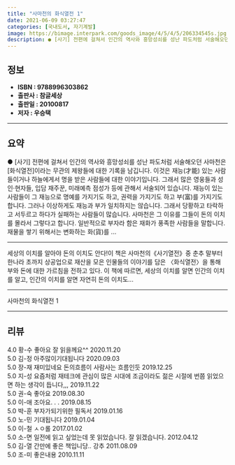 ```yaml
---
title: "사마천의 화식열전 1"
date: 2021-06-09 03:27:47
categories: [국내도서, 자기계발]
image: https://bimage.interpark.com/goods_image/4/5/4/5/206334545s.jpg
description: ● [사기] 전편에 걸쳐서 인간의 역사와 흥망성쇠를 성난 파도처럼 서술해오던 사마천은 [화식열전]이라는 무관의 제왕들에 대한 기록을 남깁니다. 이것은 재능(才能) 있는 사람들이거나 하늘에게서 명을 받은 사람들에 대한 이야기입니다. 그래서 많은 영웅들과 성인·현자들, 입담 재주꾼, 미래
---
```


## **정보**

- **ISBN : 9788996303862**
- **출판사 : 참글세상**
- **출판일 : 20100817**
- **저자 : 우승택**

------



## **요약**

●  [사기] 전편에 걸쳐서 인간의 역사와 흥망성쇠를 성난 파도처럼 서술해오던 사마천은 [화식열전]이라는 무관의 제왕들에 대한 기록을 남깁니다. 이것은 재능(才能) 있는 사람들이거나 하늘에게서 명을 받은 사람들에 대한 이야기입니다. 그래서 많은 영웅들과 성인·현자들, 입담 재주꾼, 미래예측 점성가 등에 관해서 서술되어 있습니다. 재능이 있는 사람들이 그 재능으로 명예를 가지기도 하고, 권력을 가지기도 하고 부(富)를 가지기도 합니다. 그러나 이상하게도 재능과 부가 일치하지는 않습니다. 그래서 당황하고 타락하고 서두르고 하다가 실패하는 사람들이 많습니다. 사마천은 그 이유를 그들이 돈의 이치를 몰라서 그렇다고 합니다. 일반적으로 부자라 함은 재화가 풍족한 사람들을 말합니다.재물을 쌓기 위해서는 변화하는 화(貨)를 ...

------

세상의 이치를 알아야 돈의 이치도 안다!이 책은 사마천의《사기열전》중 춘추 말부터 한나라 초까지 상공업으로 재산을 모은 인물들의 이야기를 담은 〈화식열전〉을 통해 부와 돈에 대한 가르침을 전하고 있다. 이 책에 따르면, 세상의 이치를 알면 인간의 이치를 알고, 인간의 이치를 알면 자연히 돈의 이치도... 

------


사마천의 화식열전 1 

------


## **리뷰** 

4.0 황-수 좋아요 잘 읽을께요^^ 2020.11.20 <br/>5.0 김-정 아주많이기대됩니다 2020.09.03 <br/>5.0 장-재 재미있네요 돈의흐름이 사람사는 흐름인듯 2019.12.25 <br/>5.0 지-성 요즘처럼 재테크에 관심이 많은 시대에
조금이라도 젊은 시절에 번쯤 읽었으면 하는 생각이 듭니다,,, 2019.11.22 <br/>5.0 권-숙 좋아요  2019.08.30 <br/>5.0 이-애 조아요. . . 2019.08.15 <br/>5.0 박-훈 부자가되기위한 필독서 2019.01.16 <br/>5.0 노-민 기대됩니다 2019.01.04 <br/>5.0 이-철 ㅅㅇ롤 2017.01.02 <br/>5.0 소-면 일전에 읽고 싶었는데 못 읽었습니다. 잘 읽겠습니다. 2012.04.12 <br/>5.0 김-열 간만에 좋은 책입니당.. 강추 2011.08.09 <br/>5.0 조-미 좋은내용 2010.11.11 <br/>